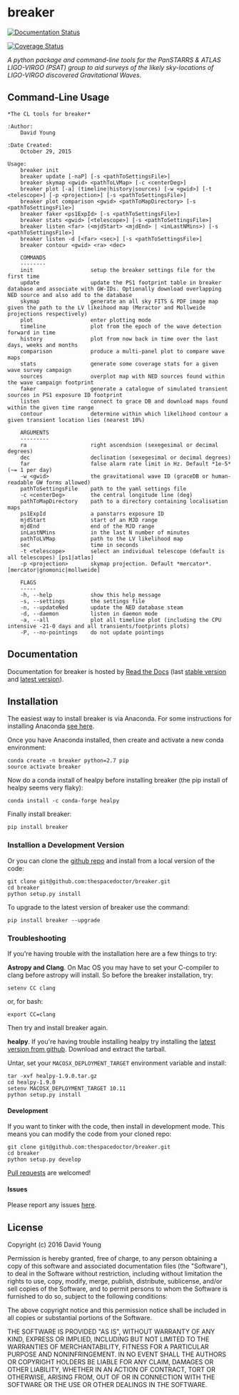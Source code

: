 breaker
=======

[![Documentation Status](https://readthedocs.org/projects/breaker/badge/)](http://breaker.readthedocs.io/en/latest/?badge)

[![Coverage Status](https://cdn.rawgit.com/thespacedoctor/breaker/master/coverage.svg)](https://cdn.rawgit.com/thespacedoctor/breaker/master/htmlcov/index.html)

*A python package and command-line tools for the PanSTARRS & ATLAS
LIGO-VIRGO (PSAT) group to aid surveys of the likely sky-locations of
LIGO-VIRGO discovered Gravitational Waves*.

Command-Line Usage
------------------

    *The CL tools for breaker*

    :Author:
        David Young

    :Date Created:
        October 29, 2015

    Usage:
        breaker init
        breaker update [-naP] [-s <pathToSettingsFile>]
        breaker skymap <gwid> <pathToLVMap> [-c <centerDeg>]
        breaker plot [-a] (timeline|history|sources) [-w <gwid>] [-t <telescope>] [-p <projection>] [-s <pathToSettingsFile>]
        breaker plot comparison <gwid> <pathToMapDirectory> [-s <pathToSettingsFile>]
        breaker faker <ps1ExpId> [-s <pathToSettingsFile>]
        breaker stats <gwid> [<telescope>] [-s <pathToSettingsFile>]
        breaker listen <far> (<mjdStart> <mjdEnd> | <inLastNMins>) [-s <pathToSettingsFile>]
        breaker listen -d [<far> <sec>] [-s <pathToSettingsFile>]
        breaker contour <gwid> <ra> <dec> 

        COMMANDS
        --------
        init                  setup the breaker settings file for the first time
        update                update the PS1 footprint table in breaker database and associate with GW-IDs. Optionally download overlapping NED source and also add to the database
        skymap                generate an all sky FITS & PDF image map given the path to the LV likeihood map (Meractor and Mollweide projections respectively)
        plot                  enter plotting mode
        timeline              plot from the epoch of the wave detection forward in time
        history               plot from now back in time over the last days, weeks and months
        comparison            produce a multi-panel plot to compare wave maps
        stats                 generate some coverage stats for a given wave survey campaign
        sources               overplot map with NED sources found within the wave campaign footprint
        faker                 generate a catalogue of simulated transient sources in PS1 exposure ID footprint
        listen                connect to grace DB and download maps found within the given time range
        contour               determine within which likelihood contour a given transient location lies (nearest 10%)

        ARGUMENTS
        ---------
        ra                    right ascendsion (sexegesimal or decimal degrees)
        dec                   declination (sexegesimal or decimal degrees)
        far                   false alarm rate limit in Hz. Default *1e-5* (~= 1 per day)
        -w <gwid>             the gravitational wave ID (graceDB or human-readable GW forms allowed)
        pathToSettingsFile    path to the yaml settings file
        -c <centerDeg>        the central longitude line (deg)
        pathToMapDirectory    path to a directory containing localisation maps
        ps1ExpId              a panstarrs exposure ID
        mjdStart              start of an MJD range
        mjdEnd                end of the MJD range
        inLastNMins           in the last N number of minutes
        pathToLVMap           path to the LV likelihood map
        sec                   time in seconds
        -t <telescope>        select an individual telescope (default is all telescopes) [ps1|atlas]
        -p <projection>       skymap projection. Default *mercator*. [mercator|gnomonic|mollweide]

        FLAGS
        -----
        -h, --help            show this help message
        -s, --settings        the settings file
        -n, --updateNed       update the NED database steam
        -d, --daemon          listen in daemon mode
        -a, --all             plot all timeline plot (including the CPU intensive -21-0 days and all transients/footprints plots)
        -P, --no-pointings    do not update pointings 

Documentation
-------------

Documentation for breaker is hosted by [Read the
Docs](http://breaker.readthedocs.org/en/stable/) (last [stable
version](http://breaker.readthedocs.org/en/stable/) and [latest
version](http://breaker.readthedocs.org/en/latest/)).

Installation
------------

The easiest way to install breaker is via Anaconda. For some
instructions for installing Anaconda [see
here](http://astronotes.co.uk/blog/2017/10/04/An-Astronomer's-Guide-to-dotstar-Conda.html).

Once you have Anaconda installed, then create and activate a new conda
environment:

    conda create -n breaker python=2.7 pip
    source activate breaker

Now do a conda install of healpy before installing breaker (the pip
install of healpy seems very flaky):

    conda install -c conda-forge healpy

Finally install breaker:

    pip install breaker

### Installion a Development Version

Or you can clone the [github
repo](https://github.com/thespacedoctor/breaker) and install from a
local version of the code:

    git clone git@github.com:thespacedoctor/breaker.git
    cd breaker
    python setup.py install

To upgrade to the latest version of breaker use the command:

    pip install breaker --upgrade

### Troubleshooting

If you're having trouble with the installation here are a few things to
try:

**Astropy and Clang**. On Mac OS you may have to set your C-compiler to
clang before astropy will install. So before the breaker installation,
try:

    setenv CC clang

or, for bash:

    export CC=clang

Then try and install breaker again.

**healpy**. If you're having trouble installing healpy try installing
the [latest version from
github](https://github.com/healpy/healpy/releases). Download and extract
the tarball.

Untar, set your `MACOSX_DEPLOYMENT_TARGET` environment variable and
install:

    tar -xvf healpy-1.9.0.tar.gz
    cd healpy-1.9.0
    setenv MACOSX_DEPLOYMENT_TARGET 10.11
    python setup.py install

#### Development

If you want to tinker with the code, then install in development mode.
This means you can modify the code from your cloned repo:

    git clone git@github.com:thespacedoctor/breaker.git
    cd breaker
    python setup.py develop

[Pull requests](https://github.com/thespacedoctor/breaker/pulls) are
welcomed!

#### Issues

Please report any issues
[here](https://github.com/thespacedoctor/breaker/issues).

License
-------

Copyright (c) 2016 David Young

Permission is hereby granted, free of charge, to any person obtaining a
copy of this software and associated documentation files (the
"Software"), to deal in the Software without restriction, including
without limitation the rights to use, copy, modify, merge, publish,
distribute, sublicense, and/or sell copies of the Software, and to
permit persons to whom the Software is furnished to do so, subject to
the following conditions:

The above copyright notice and this permission notice shall be included
in all copies or substantial portions of the Software.

THE SOFTWARE IS PROVIDED "AS IS", WITHOUT WARRANTY OF ANY KIND, EXPRESS
OR IMPLIED, INCLUDING BUT NOT LIMITED TO THE WARRANTIES OF
MERCHANTABILITY, FITNESS FOR A PARTICULAR PURPOSE AND NONINFRINGEMENT.
IN NO EVENT SHALL THE AUTHORS OR COPYRIGHT HOLDERS BE LIABLE FOR ANY
CLAIM, DAMAGES OR OTHER LIABILITY, WHETHER IN AN ACTION OF CONTRACT,
TORT OR OTHERWISE, ARISING FROM, OUT OF OR IN CONNECTION WITH THE
SOFTWARE OR THE USE OR OTHER DEALINGS IN THE SOFTWARE.
